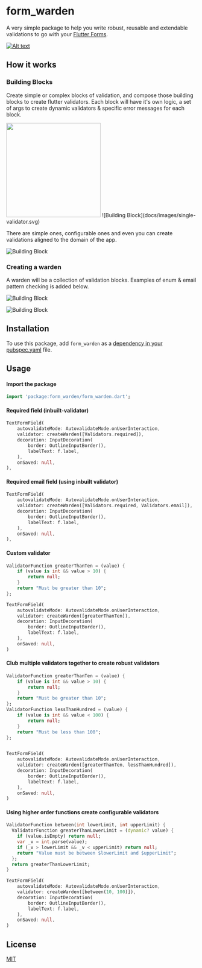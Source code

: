 # form_warden

A very simple package to help you write robust, reusable and extendable validations to go with your [Flutter Forms](https://flutter.dev/docs/cookbook/forms/validation).

[![Alt text](https://raw.githubusercontent.com/sarkarshuvojit/form_warden/main/example/warden.png "Example Application")](https://github.com/sarkarshuvojit/form_warden/tree/main/example)

## How it works

### Building Blocks

Create simple or complex blocks of validation, and compose those building blocks to create flutter validators.
Each block will have it's own logic, a set of args to create dynamic validators & specific error messages for each block.

<img src="docs/images/single-validator.svg" width="250">
![Building Block](docs/images/single-validator.svg)

There are simple ones, configurable ones and even you can create validations aligned to the domain of the app.

![Building Block](docs/images/building-blocks.svg)

### Creating a warden

A warden will be a collection of validation blocks. Examples of enum & email pattern checking is added below.

![Building Block](docs/images/enum.svg)

![Building Block](docs/images/email.svg)


## Installation

To use this package, add `form_warden` as a [dependency in your pubspec.yaml](https://flutter.dev/docs/development/packages-and-plugins/using-packages) file.

## Usage

#### Import the package
```dart
import 'package:form_warden/form_warden.dart';
```

#### Required field (inbuilt-validator)

```dart
TextFormField(
    autovalidateMode: AutovalidateMode.onUserInteraction,
    validator: createWarden([Validators.required]),
    decoration: InputDecoration(
        border: OutlineInputBorder(),
        labelText: f.label,
    ),
    onSaved: null,
),

```

#### Required email field (using inbuilt validator)

```dart
TextFormField(
    autovalidateMode: AutovalidateMode.onUserInteraction,
    validator: createWarden([Validators.required, Validators.email]),
    decoration: InputDecoration(
        border: OutlineInputBorder(),
        labelText: f.label,
    ),
    onSaved: null,
),
```

#### Custom validator

```dart
ValidatorFunction greaterThanTen = (value) {
    if (value is int && value > 10) {
        return null;
    }
    return "Must be greater than 10";
};
```

```dart
TextFormField(
    autovalidateMode: AutovalidateMode.onUserInteraction,
    validator: createWarden([greaterThanTen]),
    decoration: InputDecoration(
        border: OutlineInputBorder(),
        labelText: f.label,
    ),
    onSaved: null,
)
```

#### Club multiple validators together to create robust validators

```dart
ValidatorFunction greaterThanTen = (value) {
    if (value is int && value > 10) {
        return null;
    }
    return "Must be greater than 10";
};
ValidatorFunction lessThanHundred = (value) {
    if (value is int && value < 100) {
        return null;
    }
    return "Must be less than 100";
};
```

```dart

TextFormField(
    autovalidateMode: AutovalidateMode.onUserInteraction,
    validator: createWarden([greaterThanTen, lessThanHundred]),
    decoration: InputDecoration(
        border: OutlineInputBorder(),
        labelText: f.label,
    ),
    onSaved: null,
)
```

#### Using higher order functions create configurable validators

```dart
ValidatorFunction between(int lowerLimit, int upperLimit) {
  ValidatorFunction greaterThanLowerLimit = (dynamic? value) {
    if (value.isEmpty) return null;
    var _v = int.parse(value);
    if (_v > lowerLimit && _v < upperLimit) return null;
    return "Value must be between $lowerLimit and $upperLimit";
  };
  return greaterThanLowerLimit;
}
```

```dart
TextFormField(
    autovalidateMode: AutovalidateMode.onUserInteraction,
    validator: createWarden([between(10, 100)]),
    decoration: InputDecoration(
        border: OutlineInputBorder(),
        labelText: f.label,
    ),
    onSaved: null,
)

```
## License

[MIT](https://choosealicense.com/licenses/mit/)

  
